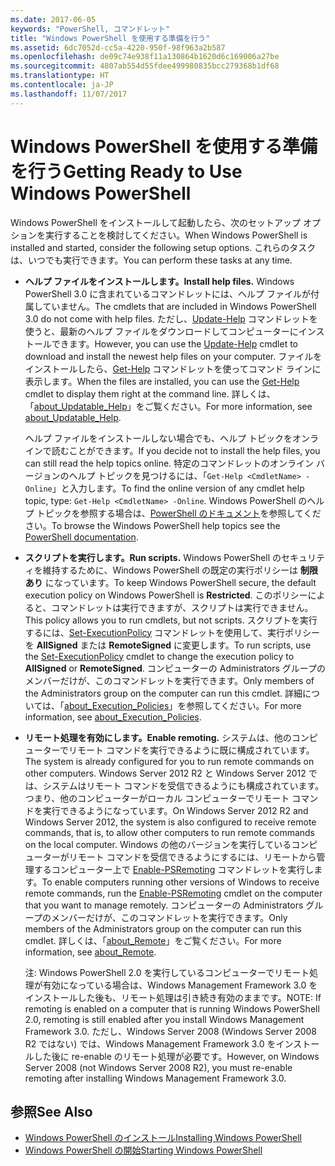 ```yaml
---
ms.date: 2017-06-05
keywords: "PowerShell, コマンドレット"
title: "Windows PowerShell を使用する準備を行う"
ms.assetid: 6dc7052d-cc5a-4220-950f-98f963a2b587
ms.openlocfilehash: de09c74e938f11a130864b1620d6c169006a27be
ms.sourcegitcommit: 4807ab554d55fdee499980835bcc279368b1df68
ms.translationtype: HT
ms.contentlocale: ja-JP
ms.lasthandoff: 11/07/2017
---
```

# <a name="getting-ready-to-use-windows-powershell"></a><span data-ttu-id="49f88-103">Windows PowerShell を使用する準備を行う</span><span class="sxs-lookup"><span data-stu-id="49f88-103">Getting Ready to Use Windows PowerShell</span></span>
<span data-ttu-id="49f88-104">Windows PowerShell をインストールして起動したら、次のセットアップ オプションを実行することを検討してください。</span><span class="sxs-lookup"><span data-stu-id="49f88-104">When Windows PowerShell is installed and started, consider the following setup options.</span></span> <span data-ttu-id="49f88-105">これらのタスクは、いつでも実行できます。</span><span class="sxs-lookup"><span data-stu-id="49f88-105">You can perform these tasks at any time.</span></span>

- <span data-ttu-id="49f88-106">**ヘルプ ファイルをインストールします。**</span><span class="sxs-lookup"><span data-stu-id="49f88-106">**Install help files.**</span></span> <span data-ttu-id="49f88-107">Windows PowerShell 3.0 に含まれているコマンドレットには、ヘルプ ファイルが付属していません。</span><span class="sxs-lookup"><span data-stu-id="49f88-107">The cmdlets that are included in Windows PowerShell 3.0 do not come with help files.</span></span> <span data-ttu-id="49f88-108">ただし、[Update-Help](/powershell/module/microsoft.powershell.core/update-help) コマンドレットを使うと、最新のヘルプ ファイルをダウンロードしてコンピューターにインストールできます。</span><span class="sxs-lookup"><span data-stu-id="49f88-108">However, you can use the [Update-Help](/powershell/module/microsoft.powershell.core/update-help) cmdlet to download and install the newest help files on your computer.</span></span> <span data-ttu-id="49f88-109">ファイルをインストールしたら、[Get-Help](/powershell/module/microsoft.powershell.core/get-help) コマンドレットを使ってコマンド ラインに表示します。</span><span class="sxs-lookup"><span data-stu-id="49f88-109">When the files are installed, you can use the [Get-Help](/powershell/module/microsoft.powershell.core/get-help) cmdlet to display them right at the command line.</span></span> <span data-ttu-id="49f88-110">詳しくは、「[about_Updatable_Help](/powershell/module/microsoft.powershell.core/about/about_execution_policies)」をご覧ください。</span><span class="sxs-lookup"><span data-stu-id="49f88-110">For more information, see [about_Updatable_Help](/powershell/module/microsoft.powershell.core/about/about_execution_policies).</span></span>

    <span data-ttu-id="49f88-111">ヘルプ ファイルをインストールしない場合でも、ヘルプ トピックをオンラインで読むことができます。</span><span class="sxs-lookup"><span data-stu-id="49f88-111">If you decide not to install the help files, you can still read the help topics online.</span></span> <span data-ttu-id="49f88-112">特定のコマンドレットのオンライン バージョンのヘルプ トピックを見つけるには、「`Get-Help <CmdletName> -Online`」と入力します。</span><span class="sxs-lookup"><span data-stu-id="49f88-112">To find the online version of any cmdlet help topic, type: `Get-Help <CmdletName> -Online`.</span></span> <span data-ttu-id="49f88-113">Windows PowerShell のヘルプ トピックを参照する場合は、[PowerShell のドキュメント](/powershell/scripting)を参照してください。</span><span class="sxs-lookup"><span data-stu-id="49f88-113">To browse the Windows PowerShell help topics see the [PowerShell documentation](/powershell/scripting).</span></span>

- <span data-ttu-id="49f88-114">**スクリプトを実行します。**</span><span class="sxs-lookup"><span data-stu-id="49f88-114">**Run scripts.**</span></span> <span data-ttu-id="49f88-115">Windows PowerShell のセキュリティを維持するために、Windows PowerShell の既定の実行ポリシーは **制限あり** になっています。</span><span class="sxs-lookup"><span data-stu-id="49f88-115">To keep Windows PowerShell secure, the default execution policy on Windows PowerShell is **Restricted**.</span></span> <span data-ttu-id="49f88-116">このポリシーによると、コマンドレットは実行できますが、スクリプトは実行できません。</span><span class="sxs-lookup"><span data-stu-id="49f88-116">This policy allows you to run cmdlets, but not scripts.</span></span> <span data-ttu-id="49f88-117">スクリプトを実行するには、[Set-ExecutionPolicy](/powershell/module/microsoft.powershell.security/set-executionpolicy) コマンドレットを使用して、実行ポリシーを **AllSigned** または **RemoteSigned** に変更します。</span><span class="sxs-lookup"><span data-stu-id="49f88-117">To run scripts, use the [Set-ExecutionPolicy](/powershell/module/microsoft.powershell.security/set-executionpolicy) cmdlet to change the execution policy to **AllSigned** or **RemoteSigned**.</span></span> <span data-ttu-id="49f88-118">コンピューターの Administrators グループのメンバーだけが、このコマンドレットを実行できます。</span><span class="sxs-lookup"><span data-stu-id="49f88-118">Only members of the Administrators group on the computer can run this cmdlet.</span></span> <span data-ttu-id="49f88-119">詳細については、「[about_Execution_Policies](/powershell/module/microsoft.powershell.core/about/about_execution_policies)」を参照してください。</span><span class="sxs-lookup"><span data-stu-id="49f88-119">For more information, see [about_Execution_Policies](/powershell/module/microsoft.powershell.core/about/about_execution_policies).</span></span>

- <span data-ttu-id="49f88-120">**リモート処理を有効にします。**</span><span class="sxs-lookup"><span data-stu-id="49f88-120">**Enable remoting.**</span></span> <span data-ttu-id="49f88-121">システムは、他のコンピューターでリモート コマンドを実行できるように既に構成されています。</span><span class="sxs-lookup"><span data-stu-id="49f88-121">The system is already configured for you to run remote commands on other computers.</span></span> <span data-ttu-id="49f88-122">Windows Server 2012 R2 と Windows Server 2012 では、システムはリモート コマンドを受信できるようにも構成されています。つまり、他のコンピューターがローカル コンピューターでリモート コマンドを実行できるようになっています。</span><span class="sxs-lookup"><span data-stu-id="49f88-122">On Windows Server 2012 R2 and Windows Server 2012, the system is also configured to receive remote commands, that is, to allow other computers to run remote commands on the local computer.</span></span> <span data-ttu-id="49f88-123">Windows の他のバージョンを実行しているコンピューターがリモート コマンドを受信できるようにするには、リモートから管理するコンピューター上で [Enable-PSRemoting](/powershell/module/microsoft.powershell.core/enable-psremoting) コマンドレットを実行します。</span><span class="sxs-lookup"><span data-stu-id="49f88-123">To enable computers running other versions of Windows to receive remote commands, run the [Enable-PSRemoting](/powershell/module/microsoft.powershell.core/enable-psremoting) cmdlet on the computer that you want to manage remotely.</span></span> <span data-ttu-id="49f88-124">コンピューターの Administrators グループのメンバーだけが、このコマンドレットを実行できます。</span><span class="sxs-lookup"><span data-stu-id="49f88-124">Only members of the Administrators group on the computer can run this cmdlet.</span></span> <span data-ttu-id="49f88-125">詳しくは、「[about_Remote](/powershell/module/microsoft.powershell.core/about/about_remote)」をご覧ください。</span><span class="sxs-lookup"><span data-stu-id="49f88-125">For more information, see [about_Remote](/powershell/module/microsoft.powershell.core/about/about_remote).</span></span>

    <span data-ttu-id="49f88-126">注: Windows PowerShell 2.0 を実行しているコンピューターでリモート処理が有効になっている場合は、Windows Management Framework 3.0 をインストールした後も、リモート処理は引き続き有効のままです。</span><span class="sxs-lookup"><span data-stu-id="49f88-126">NOTE: If remoting is enabled on a computer that is running Windows PowerShell 2.0, remoting is still enabled after you install Windows Management Framework 3.0.</span></span> <span data-ttu-id="49f88-127">ただし、Windows Server 2008 (Windows Server 2008 R2 ではない) では、Windows Management Framework 3.0 をインストールした後に re-enable のリモート処理が必要です。</span><span class="sxs-lookup"><span data-stu-id="49f88-127">However, on Windows Server 2008 (not Windows Server 2008 R2), you must re-enable remoting after installing Windows Management Framework 3.0.</span></span>

## <a name="see-also"></a><span data-ttu-id="49f88-128">参照</span><span class="sxs-lookup"><span data-stu-id="49f88-128">See Also</span></span>
- [<span data-ttu-id="49f88-129">Windows PowerShell のインストール</span><span class="sxs-lookup"><span data-stu-id="49f88-129">Installing Windows PowerShell</span></span>](../setup/Installing-Windows-PowerShell.md)
- [<span data-ttu-id="49f88-130">Windows PowerShell の開始</span><span class="sxs-lookup"><span data-stu-id="49f88-130">Starting Windows PowerShell</span></span>](/powershell/scripting/setup/starting-windows-powershell)

